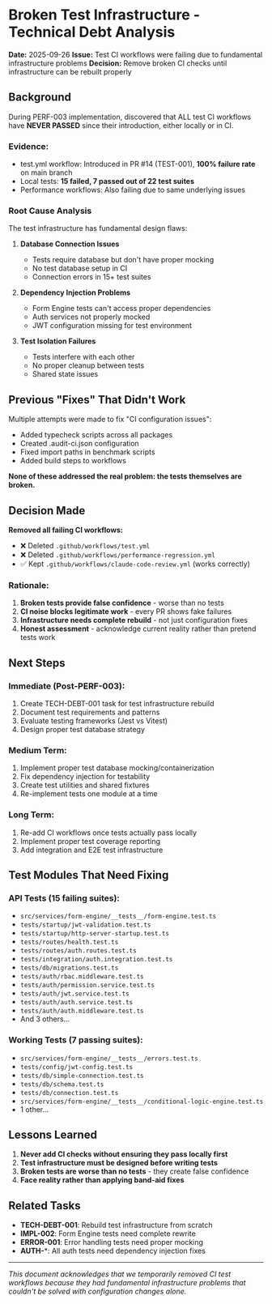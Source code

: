 # Broken Test Infrastructure - Technical Debt Analysis

**Date:** 2025-09-26
**Issue:** Test CI workflows were failing due to fundamental infrastructure problems
**Decision:** Remove broken CI checks until infrastructure can be rebuilt properly

## Background

During PERF-003 implementation, discovered that ALL test CI workflows have **NEVER PASSED** since their introduction, either locally or in CI.

### Evidence:
- test.yml workflow: Introduced in PR #14 (TEST-001), **100% failure rate** on main branch
- Local tests: **15 failed, 7 passed out of 22 test suites**
- Performance workflows: Also failing due to same underlying issues

### Root Cause Analysis

The test infrastructure has fundamental design flaws:

1. **Database Connection Issues**
   - Tests require database but don't have proper mocking
   - No test database setup in CI
   - Connection errors in 15+ test suites

2. **Dependency Injection Problems**
   - Form Engine tests can't access proper dependencies
   - Auth services not properly mocked
   - JWT configuration missing for test environment

3. **Test Isolation Failures**
   - Tests interfere with each other
   - No proper cleanup between tests
   - Shared state issues

## Previous "Fixes" That Didn't Work

Multiple attempts were made to fix "CI configuration issues":
- Added typecheck scripts across all packages
- Created .audit-ci.json configuration
- Fixed import paths in benchmark scripts
- Added build steps to workflows

**None of these addressed the real problem: the tests themselves are broken.**

## Decision Made

**Removed all failing CI workflows:**
- ❌ Deleted `.github/workflows/test.yml`
- ❌ Deleted `.github/workflows/performance-regression.yml`
- ✅ Kept `.github/workflows/claude-code-review.yml` (works correctly)

### Rationale:
1. **Broken tests provide false confidence** - worse than no tests
2. **CI noise blocks legitimate work** - every PR shows fake failures
3. **Infrastructure needs complete rebuild** - not just configuration fixes
4. **Honest assessment** - acknowledge current reality rather than pretend tests work

## Next Steps

### Immediate (Post-PERF-003):
1. Create TECH-DEBT-001 task for test infrastructure rebuild
2. Document test requirements and patterns
3. Evaluate testing frameworks (Jest vs Vitest)
4. Design proper test database strategy

### Medium Term:
1. Implement proper test database mocking/containerization
2. Fix dependency injection for testability
3. Create test utilities and shared fixtures
4. Re-implement tests one module at a time

### Long Term:
1. Re-add CI workflows once tests actually pass locally
2. Implement proper test coverage reporting
3. Add integration and E2E test infrastructure

## Test Modules That Need Fixing

### API Tests (15 failing suites):
- `src/services/form-engine/__tests__/form-engine.test.ts`
- `tests/startup/jwt-validation.test.ts`
- `tests/startup/http-server-startup.test.ts`
- `tests/routes/health.test.ts`
- `tests/routes/auth.routes.test.ts`
- `tests/integration/auth.integration.test.ts`
- `tests/db/migrations.test.ts`
- `tests/auth/rbac.middleware.test.ts`
- `tests/auth/permission.service.test.ts`
- `tests/auth/jwt.service.test.ts`
- `tests/auth/auth.service.test.ts`
- `tests/auth/auth.middleware.test.ts`
- And 3 others...

### Working Tests (7 passing suites):
- `src/services/form-engine/__tests__/errors.test.ts`
- `tests/config/jwt-config.test.ts`
- `tests/db/simple-connection.test.ts`
- `tests/db/schema.test.ts`
- `tests/db/connection.test.ts`
- `src/services/form-engine/__tests__/conditional-logic-engine.test.ts`
- 1 other...

## Lessons Learned

1. **Never add CI checks without ensuring they pass locally first**
2. **Test infrastructure must be designed before writing tests**
3. **Broken tests are worse than no tests** - they create false confidence
4. **Face reality rather than applying band-aid fixes**

## Related Tasks

- **TECH-DEBT-001**: Rebuild test infrastructure from scratch
- **IMPL-002**: Form Engine tests need complete rewrite
- **ERROR-001**: Error handling tests need proper mocking
- **AUTH-***: All auth tests need dependency injection fixes

---

*This document acknowledges that we temporarily removed CI test workflows because they had fundamental infrastructure problems that couldn't be solved with configuration changes alone.*